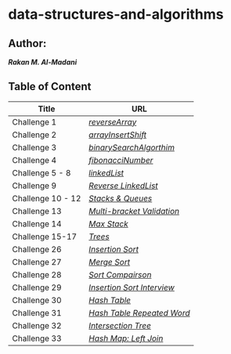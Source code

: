 # data-structures-and-algorithms
## Author: 
***Rakan M. Al-Madani***

## Table of Content

| Title | URL |
| -------- | -----------|
| Challenge 1 | *[reverseArray](./Challenge1/README.md)*
| Challenge 2 | *[arrayInsertShift](./Challenge2/README.md)* |
| Challenge 3 | *[binarySearchAlgorthim](./Challenge3/README.md)* |
| Challenge 4 | *[fibonacciNumber](./Challenge4/README.md)* |
| Challenge 5 - 8 | *[linkedList](./Challenge5/README.md)* |
| Challenge 9 | *[Reverse LinkedList](./Challenge9/README.md)* |
| Challenge 10 - 12 | *[Stacks & Queues ](./Challenge10/README.md)* |
| Challenge 13 | *[Multi-bracket Validation](./Challenge13/README.md)* |
| Challenge 14 | *[Max Stack](./Challenge14/README.md)* |
| Challenge 15-17 | *[Trees](./Challenge15/README.md)* |
| Challenge 26 | *[Insertion Sort](./Challenge26/README.md)* |
| Challenge 27 | *[Merge Sort](./Challenge27/README.md)* |
| Challenge 28 | *[Sort Compairson](./Challenge28/README.md)* |
| Challenge 29 | *[Insertion Sort Interview](./Challenge29/README.md)* |
| Challenge 30 | *[Hash Table](./Challenge30/README.md)* |
| Challenge 31 | *[Hash Table Repeated Word](./Challenge31/README.md)* |
| Challenge 32 | *[Intersection Tree](./Challenge32/README.md)* |
| Challenge 33 | *[Hash Map: Left Join](./Challenge33/README.md)* |

